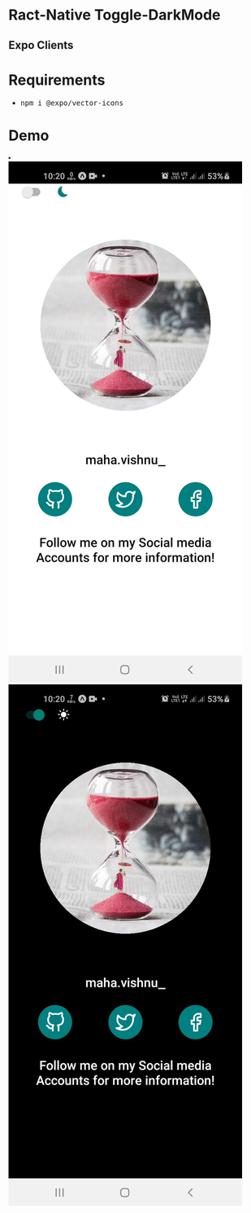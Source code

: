# Ract-Native Toggle-DarkMode
<h2>Expo Clients</h2>
<h1>Requirements</h1>
<ul>
<li><pre>npm i @expo/vector-icons</pre></li>
</ul>
<h1>Demo</h1>
<pre>
<li>
<img src="./assets/screenshots/white.jpg" />
<img src="./assets/screenshots/black.jpg" />
</li>
</pre>
<h2>
<a href="https://www.instagram.com/maha.vishnu_/" title="maha.vishnu_">
</h2>